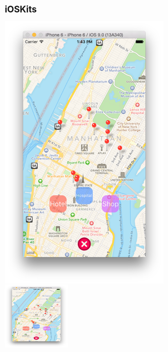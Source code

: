 # iOSKits
![](https://raw.githubusercontent.com/mewhuan/iOSKits/master/Around/pics/map.png)
<img src="https://raw.githubusercontent.com/mewhuan/iOSKits/master/Around/pics/map.png" width="200" height="200" />

